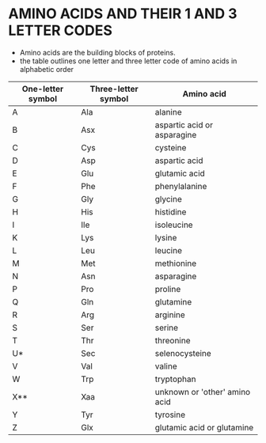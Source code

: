 # AMINO ACIDS AND THEIR 1 AND 3 LETTER CODES

- Amino acids are the building blocks of proteins.
- the table outlines one letter and three letter code of amino acids in alphabetic order

| One-letter symbol |	Three-letter symbol | Amino acid |
| --- | --- | --- |
| A	| Ala	| alanine |
| B	 | Asx	|aspartic acid or asparagine|
C|	Cys |	cysteine
D	|Asp|	aspartic acid
E	|Glu|	glutamic acid
F|	Phe	|phenylalanine
G	|Gly|	glycine
H	|His|	histidine
I	|Ile|	isoleucine
K	|Lys|	lysine
L|	Leu	|leucine
M|	Met|	methionine
N	|Asn	|asparagine
P	|Pro|	proline
Q	|Gln	|glutamine
R	|Arg	|arginine
S|	Ser|	serine
T	|Thr	|threonine
U*|	Sec	|selenocysteine
V	|Val	|valine
W	|Trp	|tryptophan
X**	|Xaa	|unknown or 'other' amino acid
Y|	Tyr|	tyrosine
Z	|Glx	|glutamic acid or glutamine|



